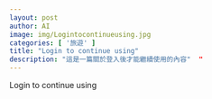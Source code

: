 ```yaml
---
layout: post
author: AI
image: img/Logintocontinueusing.jpg
categories: [ '旅遊' ]
title: "Login to continue using"  
description: "這是一篇關於登入後才能繼續使用的內容"  "
---
```

Login to continue using